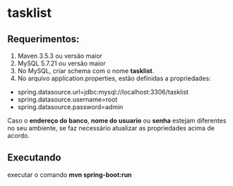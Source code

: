# tasklist

## Requerimentos:

1) Maven 3.5.3 ou versão maior
2) MySQL 5.7.21 ou versão maior
2) No MySQL, criar schema com o nome **tasklist**.
3) No arquivo application.properties, estão definidas a propriedades:
  - spring.datasource.url=jdbc:mysql://localhost:3306/tasklist
  - spring.datasource.username=root
  - spring.datasource.password=admin
  
  Caso o **endereço do banco**, **nome do usuario** ou **senha** estejam diferentes no seu ambiente, se faz necessário atualizar as propriedades acima de acordo.
  
## Executando

executar o comando **mvn spring-boot:run**
